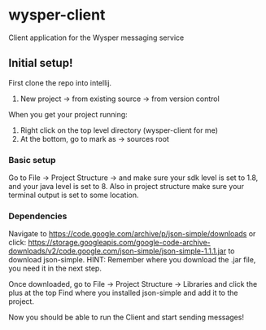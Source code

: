 # wysper-client
Client application for the Wysper messaging service

## Initial setup!

First clone the repo into intellij.
1. New project -> from existing source -> from version control

When you get your project running:
1. Right click on the top level directory (wysper-client for me)
2. At the bottom, go to mark as -> sources root

### Basic setup
Go to File -> Project Structure -> and make sure your sdk level is set to 1.8, and your java level is set to 8.
Also in project structure make sure your terminal output is set to some location.


### Dependencies
Navigate to https://code.google.com/archive/p/json-simple/downloads or click:
https://storage.googleapis.com/google-code-archive-downloads/v2/code.google.com/json-simple/json-simple-1.1.1.jar
to download json-simple. HINT: Remember where you download the .jar file, you need it in the next step.

Once downloaded, go to File -> Project Structure -> Libraries and click the plus at the top
Find where you installed json-simple and add it to the project.

Now you should be able to run the Client and start sending messages!
